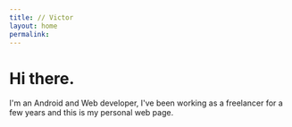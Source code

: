 ```yaml
---
title: // Victor
layout: home
permalink: 
---
```


# Hi there.
I'm an Android and Web developer, I've been working as a freelancer for a few years and this is my personal web page.
